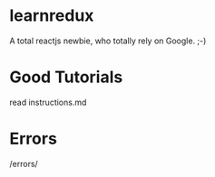 # learnredux

A total reactjs newbie, who totally rely on Google. ;-)

# Good Tutorials

read instructions.md

# Errors

/errors/
